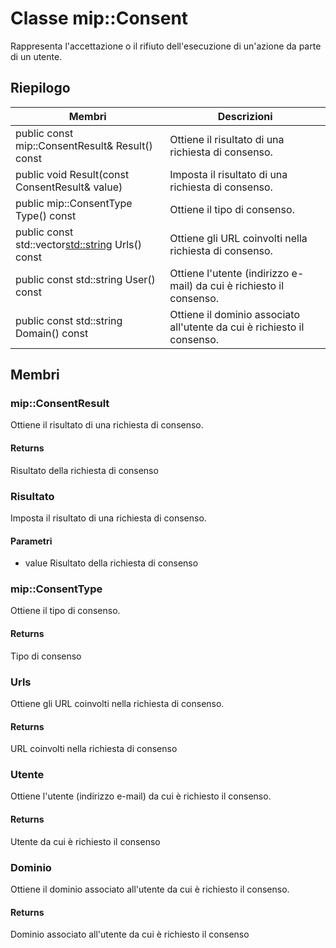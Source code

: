 # <a name="class-mipconsent"></a>Classe mip::Consent 
Rappresenta l'accettazione o il rifiuto dell'esecuzione di un'azione da parte di un utente.
  
## <a name="summary"></a>Riepilogo
 Membri                        | Descrizioni                                
--------------------------------|---------------------------------------------
public const mip::ConsentResult& Result() const  |  Ottiene il risultato di una richiesta di consenso.
public void Result(const ConsentResult& value)  |  Imposta il risultato di una richiesta di consenso.
public mip::ConsentType Type() const  |  Ottiene il tipo di consenso.
public const std::vector<std::string> Urls() const  |  Ottiene gli URL coinvolti nella richiesta di consenso.
public const std::string User() const  |  Ottiene l'utente (indirizzo e-mail) da cui è richiesto il consenso.
public const std::string Domain() const  |  Ottiene il dominio associato all'utente da cui è richiesto il consenso.
  
## <a name="members"></a>Membri
  
### <a name="mipconsentresult"></a>mip::ConsentResult
Ottiene il risultato di una richiesta di consenso.
  
#### <a name="returns"></a>Returns
Risultato della richiesta di consenso
  
### <a name="result"></a>Risultato
Imposta il risultato di una richiesta di consenso.
  
#### <a name="parameters"></a>Parametri
* value Risultato della richiesta di consenso
  
### <a name="mipconsenttype"></a>mip::ConsentType
Ottiene il tipo di consenso.
  
#### <a name="returns"></a>Returns
Tipo di consenso
  
### <a name="urls"></a>Urls
Ottiene gli URL coinvolti nella richiesta di consenso.
  
#### <a name="returns"></a>Returns
URL coinvolti nella richiesta di consenso
  
### <a name="user"></a>Utente
Ottiene l'utente (indirizzo e-mail) da cui è richiesto il consenso.
  
#### <a name="returns"></a>Returns
Utente da cui è richiesto il consenso
  
### <a name="domain"></a>Dominio
Ottiene il dominio associato all'utente da cui è richiesto il consenso.
  
#### <a name="returns"></a>Returns
Dominio associato all'utente da cui è richiesto il consenso
